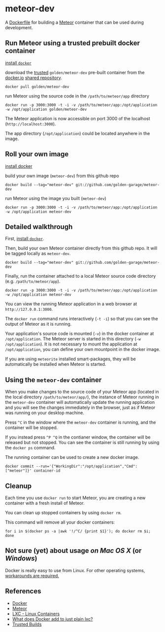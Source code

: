 meteor-dev
==========

A [Dockerfile](http://docs.docker.io/en/latest/reference/builder/) 
for building a [Meteor](http://www.meteor.com) container
that can be used during development.


Run Meteor using a trusted prebuilt docker container
----------------------------------------------------

[install `docker`](https://www.docker.io/gettingstarted/#h_installation)

download the [trusted](http://docs.docker.io/en/latest/use/workingwithrepository/#trusted-builds) 
`golden/meteor-dev` pre-built container from the [docker.io](http://docker.io) 
[shared repository](https://index.docker.io/).

    docker pull golden/meteor-dev


run Meteor using the source code in the `/path/to/meteor/app` directory

    docker run -p 3000:3000 -t -i -v /path/to/meteor/app:/opt/application -w /opt/application golden/meteor-dev


The Meteor application is now accessible on port 3000 of the localhost (`http://localhost:3000`).

The app directory (`/opt/application`) could be located anywhere in the image.


Roll your own image
-------------------

[install docker](https://www.docker.io/gettingstarted/#h_installation)

build your own image (`meteor-dev`) from this github repo

    docker build --tag="meteor-dev" git://github.com/golden-garage/meteor-dev
    

run Meteor using the image you built (`meteor-dev`)

    docker run -p 3000:3000 -t -i -v /path/to/meteor/app:/opt/application -w /opt/application meteor-dev



Detailed walkthrough
--------------------

First, [install `docker`](https://www.docker.io/gettingstarted/#h_installation). 


Then, build your own Meteor container directly from this github repo. It will be tagged locally as `meteor-dev`.

    docker build --tag="meteor-dev" git://github.com/golden-garage/meteor-dev


Finally, run the container attached to a local Meteor source code directory (e.g. `/path/to/meteor/app`).

    docker run -p 3000:3000 -t -i -v /path/to/meteor/app:/opt/application -w /opt/application meteor-dev


You can view the running Meteor application in a web browser at `http://127.0.0.1:3000`.


The `docker run` command runs interactively (`-t -i`) so that you can see the output of Meteor as it is running.

Your application's source code is mounted (`-v`) in the docker container at `/opt/application`. The Meteor server is started in this directory (`-w /opt/application`). It is not necessary to mount the application at `/opt/application`, you can define your own mountpoint in the docker image.

If you are using `meteorite` installed smart-packages, they will be automatically be installed when Meteor is started.


Using the `meteor-dev` container
--------------------------------

When you make changes to the source code of your Meteor app (located in the local directory `/path/to/meteor/app/`), 
the instance of Meteor running in the `meteor-dev` container will automatically update the running application and you will see the changes immediately in the browser, just as if Meteor was running on your desktop machine.

Press `^C` in the window where the `meteor-dev` container is running, and the container will be stopped.

If you instead press `^P ^Q` in the contianer window, the container will be released but not stopped. You can see the container is still running by using the `docker ps` command.

The running container can be used to create a new docker image.

    docker commit --run='{"WorkingDir":"/opt/application","Cmd":["meteor"]}' container-id




Cleanup
-------

Each time you use `docker run` to start Meteor, you are creating a new container with a fresh install of Meteor. 

You can clean up stopped containers by using `docker rm`.

This command will remove all your docker containers:

    for i in $(docker ps -a |awk '!/^C/ {print $1}'); do docker rm $i; done



Not sure (yet) about usage *on Mac OS X* (or *Windows*)
-------------------------------------------------------

Docker is really easy to use from Linux. For other operating systems, 
[workarounds are required.](https://github.com/boot2docker/boot2docker/blob/master/doc/WORKAROUNDS.md)



References
----------

- [Docker](http://docker.io)
- [Meteor](http://meteor.com)
- [LXC - Linux Containers](https://linuxcontainers.org/)
- [What does Docker add to just plain lxc?](http://stackoverflow.com/questions/17989306/what-does-docker-add-to-just-plain-lxc)
- [Trusted Builds](http://docs.docker.io/en/latest/use/workingwithrepository/#trusted-builds)
